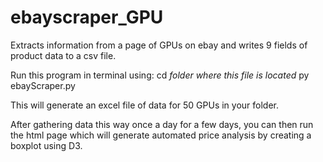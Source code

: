 # ebayscraper_GPU
Extracts information from a page of GPUs on ebay and writes 9 fields of product data to a csv file.

Run this program in terminal using:
cd *folder where this file is located*
py ebayScraper.py

This will generate an excel file of data for 50 GPUs in your folder.

After gathering data this way once a day for a few days, you can then run the html page which will generate automated price analysis by creating a boxplot using D3. 


